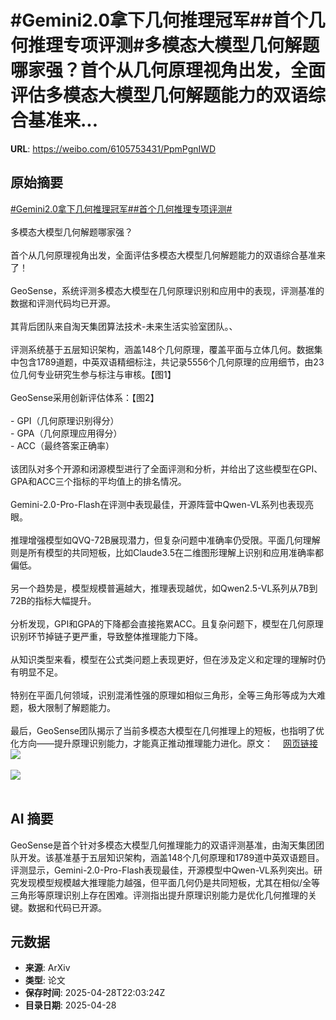 # #Gemini2.0拿下几何推理冠军##首个几何推理专项评测#多模态大模型几何解题哪家强？首个从几何原理视角出发，全面评估多模态大模型几何解题能力的双语综合基准来...

**URL**: https://weibo.com/6105753431/PpmPgnIWD

## 原始摘要

<a href="https://m.weibo.cn/search?containerid=231522type%3D1%26t%3D10%26q%3D%23Gemini2.0%E6%8B%BF%E4%B8%8B%E5%87%A0%E4%BD%95%E6%8E%A8%E7%90%86%E5%86%A0%E5%86%9B%23&amp;extparam=%23Gemini2.0%E6%8B%BF%E4%B8%8B%E5%87%A0%E4%BD%95%E6%8E%A8%E7%90%86%E5%86%A0%E5%86%9B%23" data-hide=""><span class="surl-text">#Gemini2.0拿下几何推理冠军#</span></a><a href="https://m.weibo.cn/search?containerid=231522type%3D1%26t%3D10%26q%3D%23%E9%A6%96%E4%B8%AA%E5%87%A0%E4%BD%95%E6%8E%A8%E7%90%86%E4%B8%93%E9%A1%B9%E8%AF%84%E6%B5%8B%23&amp;extparam=%23%E9%A6%96%E4%B8%AA%E5%87%A0%E4%BD%95%E6%8E%A8%E7%90%86%E4%B8%93%E9%A1%B9%E8%AF%84%E6%B5%8B%23" data-hide=""><span class="surl-text">#首个几何推理专项评测#</span></a><br><br>多模态大模型几何解题哪家强？<br><br>首个从几何原理视角出发，全面评估多模态大模型几何解题能力的双语综合基准来了！<br><br>GeoSense，系统评测多模态大模型在几何原理识别和应用中的表现，评测基准的数据和评测代码均已开源。<br><br>其背后团队来自淘天集团算法技术-未来生活实验室团队。、<br><br>评测系统基于五层知识架构，涵盖148个几何原理，覆盖平面与立体几何。数据集中包含1789道题，中英双语精细标注，共记录5556个几何原理的应用细节，由23位几何专业研究生参与标注与审核。【图1】<br><br>GeoSense采用创新评估体系：【图2】<br><br>- GPI（几何原理识别得分）<br>- GPA（几何原理应用得分）<br>- ACC（最终答案正确率）<br><br>该团队对多个开源和闭源模型进行了全面评测和分析，并给出了这些模型在GPI、GPA和ACC三个指标的平均值上的排名情况。<br><br>Gemini-2.0-Pro-Flash在评测中表现最佳，开源阵营中Qwen-VL系列也表现亮眼。<br><br>推理增强模型如QVQ-72B展现潜力，但复杂问题中准确率仍受限。平面几何理解则是所有模型的共同短板，比如Claude3.5在二维图形理解上识别和应用准确率都偏低。<br><br>另一个趋势是，模型规模普遍越大，推理表现越优，如Qwen2.5-VL系列从7B到72B的指标大幅提升。<br><br>分析发现，GPI和GPA的下降都会直接拖累ACC。且复杂问题下，模型在几何原理识别环节掉链子更严重，导致整体推理能力下降。<br><br>从知识类型来看，模型在公式类问题上表现更好，但在涉及定义和定理的理解时仍有明显不足。<br><br>特别在平面几何领域，识别混淆性强的原理如相似三角形，全等三角形等成为大难题，极大限制了解题能力。<br><br>最后，GeoSense团队揭示了当前多模态大模型在几何推理上的短板，也指明了优化方向——提升原理识别能力，才能真正推动推理能力进化。原文：<a href="https://weibo.cn/sinaurl?u=https%3A%2F%2Fmp.weixin.qq.com%2Fs%2FPz83EBkBvXfY8tlp2iV98w" data-hide=""><span class="url-icon"><img style="width: 1rem;height: 1rem" src="https://h5.sinaimg.cn/upload/2015/09/25/3/timeline_card_small_web_default.png" referrerpolicy="no-referrer"></span><span class="surl-text">网页链接</span></a><img style="" src="https://tvax1.sinaimg.cn/large/006Fd7o3gy1i0wnl4zgmjj30lc0jawkx.jpg" referrerpolicy="no-referrer"><br><br><img style="" src="https://tvax1.sinaimg.cn/large/006Fd7o3gy1i0wnl67hkjj30zk0hxh30.jpg" referrerpolicy="no-referrer"><br><br>

## AI 摘要

GeoSense是首个针对多模态大模型几何推理能力的双语评测基准，由淘天集团团队开发。该基准基于五层知识架构，涵盖148个几何原理和1789道中英双语题目。评测显示，Gemini-2.0-Pro-Flash表现最佳，开源模型中Qwen-VL系列突出。研究发现模型规模越大推理能力越强，但平面几何仍是共同短板，尤其在相似/全等三角形等原理识别上存在困难。评测指出提升原理识别能力是优化几何推理的关键。数据和代码已开源。

## 元数据

- **来源**: ArXiv
- **类型**: 论文
- **保存时间**: 2025-04-28T22:03:24Z
- **目录日期**: 2025-04-28
